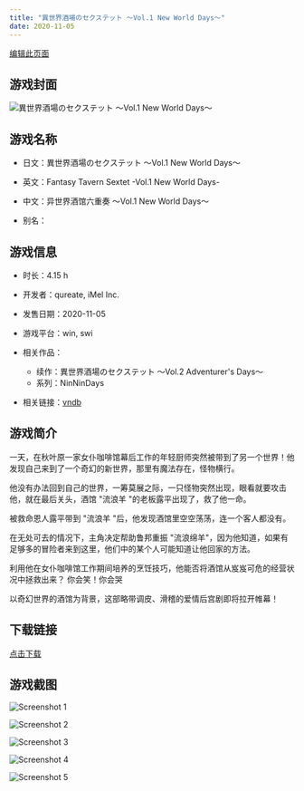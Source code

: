 ```yaml
---
title: "異世界酒場のセクステット ～Vol.1 New World Days～"
date: 2020-11-05
---
```

[编辑此页面](https://github.com/ACG-3/ADV3-source/blob/main/source/_posts/games/%E7%95%B0%E4%B8%96%E7%95%8C%E9%85%92%E5%A0%B4%E3%81%AE%E3%82%BB%E3%82%AF%E3%82%B9%E3%83%86%E3%83%83%E3%83%88%20%EF%BD%9EVol.1%20New%20World%20Days%EF%BD%9E.md)

## 游戏封面

![異世界酒場のセクステット ～Vol.1 New World Days～](https%3A//pan.timero.xyz/onedrive/img_lib_001/%E7%95%B0%E4%B8%96%E7%95%8C%E9%85%92%E5%A0%B4%E3%81%AE%E3%82%BB%E3%82%AF%E3%82%B9%E3%83%86%E3%83%83%E3%83%88%20%EF%BD%9EVol.1%20New%20World%20Days%EF%BD%9E_cover.avif)


## 游戏名称

- 日文：異世界酒場のセクステット ～Vol.1 New World Days～
- 英文：Fantasy Tavern Sextet -Vol.1 New World Days-
- 中文：异世界酒馆六重奏 ～Vol.1 New World Days～

- 别名：


## 游戏信息

- 时长：4.15 h
- 开发者：qureate, iMel Inc.
- 发售日期：2020-11-05
- 游戏平台：win, swi
- 相关作品：
   - 续作：異世界酒場のセクステット ～Vol.2 Adventurer's Days～
   - 系列：NinNinDays

- 相关链接：[vndb](https://vndb.org/v29482)


## 游戏简介

一天，在秋叶原一家女仆咖啡馆幕后工作的年轻厨师突然被带到了另一个世界！他发现自己来到了一个奇幻的新世界，那里有魔法存在，怪物横行。

他没有办法回到自己的世界，一筹莫展之际，一只怪物突然出现，眼看就要攻击他，就在最后关头，酒馆 "流浪羊 "的老板露平出现了，救了他一命。

被救命恩人露平带到 "流浪羊 "后，他发现酒馆里空空荡荡，连一个客人都没有。

在无处可去的情况下，主角决定帮助鲁邦重振 "流浪绵羊"，因为他知道，如果有足够多的冒险者来到这里，他们中的某个人可能知道让他回家的方法。

利用他在女仆咖啡馆工作期间培养的烹饪技巧，他能否将酒馆从岌岌可危的经营状况中拯救出来？
你会笑！你会哭

以奇幻世界的酒馆为背景，这部略带调皮、滑稽的爱情后宫剧即将拉开帷幕！




## 下载链接

[点击下载](https://pan.timero.xyz/onedrive/adv_lib_001/%E7%95%B0%E4%B8%96%E7%95%8C%E9%85%92%E5%A0%B4%E3%81%AE%E3%82%BB%E3%82%AF%E3%82%B9%E3%83%86%E3%83%83%E3%83%88%20%EF%BD%9EVol.1%20New%20World%20Days%EF%BD%9E)


## 游戏截图


![Screenshot 1](https%3A//pan.timero.xyz/onedrive/img_lib_001/%E7%95%B0%E4%B8%96%E7%95%8C%E9%85%92%E5%A0%B4%E3%81%AE%E3%82%BB%E3%82%AF%E3%82%B9%E3%83%86%E3%83%83%E3%83%88%20%EF%BD%9EVol.1%20New%20World%20Days%EF%BD%9E_Screenshot_1.avif)

![Screenshot 2](https%3A//pan.timero.xyz/onedrive/img_lib_001/%E7%95%B0%E4%B8%96%E7%95%8C%E9%85%92%E5%A0%B4%E3%81%AE%E3%82%BB%E3%82%AF%E3%82%B9%E3%83%86%E3%83%83%E3%83%88%20%EF%BD%9EVol.1%20New%20World%20Days%EF%BD%9E_Screenshot_2.avif)

![Screenshot 3](https%3A//pan.timero.xyz/onedrive/img_lib_001/%E7%95%B0%E4%B8%96%E7%95%8C%E9%85%92%E5%A0%B4%E3%81%AE%E3%82%BB%E3%82%AF%E3%82%B9%E3%83%86%E3%83%83%E3%83%88%20%EF%BD%9EVol.1%20New%20World%20Days%EF%BD%9E_Screenshot_3.avif)

![Screenshot 4](https%3A//pan.timero.xyz/onedrive/img_lib_001/%E7%95%B0%E4%B8%96%E7%95%8C%E9%85%92%E5%A0%B4%E3%81%AE%E3%82%BB%E3%82%AF%E3%82%B9%E3%83%86%E3%83%83%E3%83%88%20%EF%BD%9EVol.1%20New%20World%20Days%EF%BD%9E_Screenshot_4.avif)

![Screenshot 5](https%3A//pan.timero.xyz/onedrive/img_lib_001/%E7%95%B0%E4%B8%96%E7%95%8C%E9%85%92%E5%A0%B4%E3%81%AE%E3%82%BB%E3%82%AF%E3%82%B9%E3%83%86%E3%83%83%E3%83%88%20%EF%BD%9EVol.1%20New%20World%20Days%EF%BD%9E_Screenshot_5.avif)

